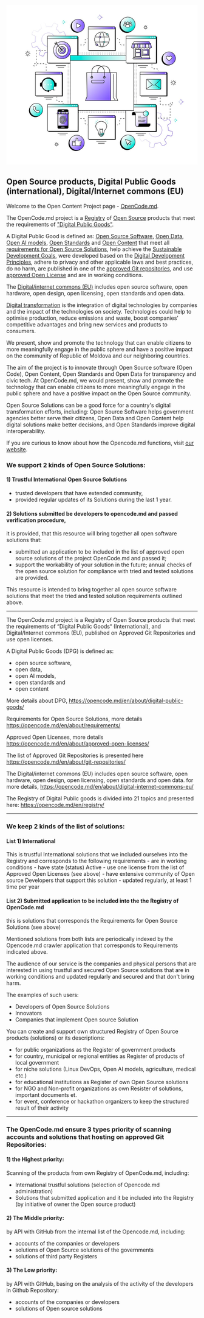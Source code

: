 <!--
**opencode-md/opencode-md** is a ✨ _special_ ✨ repository because its `README.md` (this file) appears on your GitHub profile.

Here are some ideas to get you started:

- 🔭 I’m currently working on ...
- 🌱 I’m currently learning ...
- 👯 I’m looking to collaborate on ...
- 🤔 I’m looking for help with ...
- 💬 Ask me about ...
- 📫 How to reach me: ...
- 😄 Pronouns: ...
- ⚡ Fun fact: ...
-->

<p align="center">
 <img width="600px" src="/images/gradient-omnichannel-illustration_23-2149350373.jpg" alt="OpenCode.md"/>
</p>

<h2>Open Source products, Digital Public Goods (international), Digital/Internet commons (EU)</h2>

Welcome to the Open Content Project page - [OpenCode.md](https://opencode.md/en).

The OpenCode.md project is a [Registry](https://opencode.md/en/registry/) of [Open Source](https://en.wikipedia.org/wiki/Open_source) products that meet the requirements of ["Digital Public Goods"](https://opencode.md/en/about/digital-public-goods/).

A Digital Public Good is defined as: [Open Source Software](https://opencode.md/en/about/open-source-software/), [Open Data](https://opencode.md/en/about/open-data/), [Open AI models](https://opencode.md/en/about/open-ai-models/), [Open Standards](https://opencode.md/en/about/open-standards/) and [Open Content](https://opencode.md/en/about/open-content/) that meet all [requirements for Open Source Solutions](https://opencode.md/en/about/requirements/), help achieve the [Sustainable Development Goals](https://opencode.md/en/about/sustainable-development-goals/), were developed based on the [Digital Development Principles](https://opencode.md/en/about/principles-digital-development/), adhere to privacy and other applicable laws and best practices, do no harm, are published in one of the [approved Git repositories](https://opencode.md/en/about/git-repositories/), and use [approved Open License](https://opencode.md/en/about/approved-open-licenses/) and are in working conditions.

The [Digital/internet commons (EU)](https://opencode.md/en/about/digital-internet-commons-eu/) includes open source software, open hardware, open design, open licensing, open standards and open data.

[Digital transformation](https://en.wikipedia.org/wiki/Digital_transformation) is the integration of digital technologies by companies and the impact of the technologies on society.
Technologies could help to optimise production, reduce emissions and waste, boost companies’ competitive advantages and bring new services and products to consumers.

We present, show and promote the technology that can enable citizens to more meaningfully engage in the public sphere and have a positive impact on the community of Republic of Moldova and our neighboring countries.

The aim of the project is to innovate through Open Source software (Open Code), Open Content, Open Standards and Open Data for transparency and civic tech. At OpenCode.md, we would present, show and promote the technology that can enable citizens to more meaningfully engage in the public sphere and have a positive impact on the Open Source community. 

Open Source Solutions can be a good force for a country's digital transformation efforts, including: Open Source Software helps government agencies better serve their citizens, Open Data and Open Content help digital solutions make better decisions, and Open Standards improve digital interoperability.

If you are curious to know about how the Opencode.md functions, visit [our website](https://opencode.md/en).

<h3>We support 2 kinds of Open Source Solutions:</h3>
<h4>1) Trustful International Open Source Solutions</h4>

- trusted developers that have extended community, 
- provided regular updates of its Solutions during the last 1 year.

<h4>2)  Solutions submitted be developers to opencode.md and passed verification procedure,</h4>
it is provided, that this resource will bring together all open software solutions that:

- submitted an application to be included in the list of approved open source solutions of the project OpenCode.md and passed it;
- support the workability of your solution in the future; annual checks of the open source solution for compliance with tried and tested solutions are provided.

This resource is intended to bring together all open source software solutions that meet the tried and tested solution requirements outlined above.

<hr>

The OpenCode.md project is a Registry of Open Source products that meet the requirements of “Digital Public Goods“ (International), and
Digital/Internet commons (EU), published on Approved Git Repositories and use open licenses.

A Digital Public Goods (DPG) is defined as:
- open source software,
- open data,
- open AI models,
- open standards and
- open content

More details about DPG,
https://opencode.md/en/about/digital-public-goods/

Requirements for Open Source Solutions, more details
https://opencode.md/en/about/requirements/

Approved Open Licenses, more details
https://opencode.md/en/about/approved-open-licenses/

The list of Approved Git Repositories is presented here
https://opencode.md/en/about/git-repositories/

The Digital/internet commons (EU) includes open source software, open hardware, open design, open licensing, open standards and open data.
for more details, https://opencode.md/en/about/digital-internet-commons-eu/

The Registry of Digital Public goods is divided into 21 topics and presented here:
https://opencode.md/en/registry/
<hr>
<h3>We keep 2 kinds of the list of solutions:</h3>
<h4>List 1) International </h4>
This is trustful International solutions that we included ourselves into the Registry and corresponds to the following requirements 
- are in working conditions 
- have state (status) Active
- use one license from the list of Approved Open Licenses (see above)
- have extensive community of Open source Developers that support this solution 
- updated regularly, at least 1 time per year 

<h4>List 2) Submitted application to be included into the the Registry of OpenCode.md</h4>
this is solutions that corresponds the Requirements for Open Source Solutions (see above)

Mentioned solutions from both lists are periodically indexed by the Opencode.md crawler application that corresponds to Requirements indicated above. 

The audience of our service is the companies and physical persons that are interested in using trustful and secured Open Source solutions that are in working conditions and updated regularly and secured and that don't bring harm.

The examples of such users:

- Developers of Open Source Solutions
- Innovators
- Companies that implement Open source Solution

You can create and support own structured Registry of Open Source products (solutions) or its descriptions:

- for public organizations as the Register of government products
- for country, municipal or regional entities as Register of products of local government
- for niche solutions (Linux DevOps, Open AI models, agriculture, medical etc.) 
- for educational institutions as Register of own Open Source solutions
- for NGO and Non-profit organizations as own Resister of solutions, important documents et.
- for event, conference or hackathon organizers to keep the structured result of their activity
<hr>
<h3>The OpenCode.md ensure 3 types priority of scanning accounts and solutions that hosting on  approved Git Repositories: </h3>
<h4>1) the Highest priority:</h4>
Scanning of the products from own Registry of OpenCode.md, including:

- International trustful solutions (selection of Opencode.md administration)
- Solutions that submitted application and it be included into the Registry 
(by initiative of owner the Open source product)

<h4>2) The Middle priority: </h4>
by API with GitHub from the internal list of the Opencode.md, including:

- accounts of the companies or developers  
- solutions of Open Source solutions of the governments
- solutions of third party Registers

<h4>3) The Low priority: </h4>
by API with GitHub, basing on the analysis of the activity of the developers in Github Repository:

- accounts of the companies or developers  
- solutions of Open source solutions 


